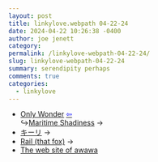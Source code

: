 ```yaml
---
layout: post
title: linkylove.webpath 04-22-24
date: 2024-04-22 10:26:38 -0400
author: joe jenett
category: 
permalink: /linkylove-webpath-04-22-24/
slug: linkylove-webpath-04-22-24
summary: serendipity perhaps
comments: true
categories:
  - linkylove
---
```

<ul class="linkylove">
	<li><a title="Only Wonder" href="https://onlywonder.net/">Only Wonder</a>  <a title="the b22 button wall" href="https://bulltown.joejenett.com/links/"><span style="color:blue;">&#8678;</span></a><br>&#8618;<a title="Maritime Shadiness" href="https://maritimeshadiness.onlywonder.net/">Maritime Shadiness</a> <span title="led to site shown below">&#8594;</span></li>
	<li><a title="home · キーリ (keeri.place)" href="https://keeri.place/">キーリ</a> <span title="led to site shown below">&#8594;</span></li>
	<li><a title="Rail (that fox)" href="https://flufftech.net/">Rail (that fox)</a> <span title="led to site shown below">&#8594;</span></li>
	<li><a title="The web site of awawa" href="https://awawa.neocities.org/">The web site of awawa</a></li>
</ul>
<a href="https://brid.gy/publish/mastodon"></a>